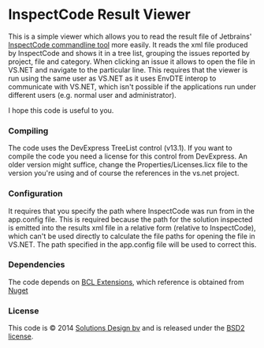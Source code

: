 InspectCode Result Viewer
=========================

This is a simple viewer which allows you to read the result file of Jetbrains' [InspectCode commandline tool](http://www.jetbrains.com/resharper/features/command-line.html)
more easily. It reads the xml file produced by InspectCode and shows it in a tree list, grouping the issues reported by project, file and category. When clicking an issue
it allows to open the file in VS.NET and navigate to the particular line. This requires that the viewer is run using the same user as VS.NET as it uses
EnvDTE interop to communicate with VS.NET, which isn't possible if the applications run under different users (e.g. normal user and administrator). 

I hope this code is useful to you. 

### Compiling ###
The code uses the DevExpress TreeList control (v13.1). If you want to compile the code you need a license for this control from DevExpress. An older version
might suffice, change the Properties/Licenses.licx file to the version you're using and of course the references in the vs.net project.

### Configuration ###
It requires that you specify the path where InspectCode was run from in the app.config file. This is required because the path for the solution inspected
is emitted into the results xml file in a relative form (relative to InspectCode), which can't be used directly to calculate the file paths for opening the file
in VS.NET. The path specified in the app.config file will be used to correct this. 

### Dependencies ###
The code depends on [BCL Extensions](https://github.com/SolutionsDesign/BCLExtensions), which reference is obtained from [Nuget](https://nuget.org/packages/SD.Tools.BCLExtensions/)

### License ###
This code is &copy; 2014 [Solutions Design bv](http://www.sd.nl/) and is released under the [BSD2 license](https://github.com/FransBouma/InspectCodeResultViewer/blob/master/LICENSE.txt).

